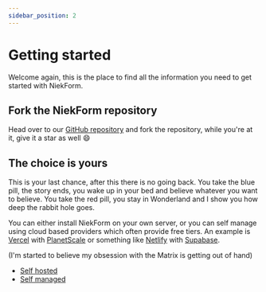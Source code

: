 ```yaml
---
sidebar_position: 2
---
```


# Getting started

Welcome again, this is the place to find all the information you need to get started with NiekForm.

## Fork the NiekForm repository

Head over to our [GitHub repository](https://github.com/niekh1234/niekform) and fork the repository, while you're at it, give it a star as well :smile:

## The choice is yours

This is your last chance, after this there is no going back. You take the blue pill, the story ends, you wake up in your bed and believe whatever you want to believe. You take the red pill, you stay in Wonderland and I show you how deep the rabbit hole goes.

You can either install NiekForm on your own server, or you can self manage using cloud based providers which often provide free tiers. An example is [Vercel](https://vercel.com/) with [PlanetScale](https://planetscale.com/) or something like [Netlify](https://www.netlify.com/) with [Supabase](https://supabase.io/).

<p class="text-xs">(I'm started to believe my obsession with the Matrix is getting out of hand)</p>

- [Self hosted](/docs/self-hosted/prerequisites)
- [Self managed](/docs/self-managed/prerequisites)
